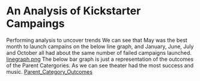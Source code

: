 # An Analysis of Kickstarter Campaings
Performing analysis to uncover trends
We can see that May was the best month to launch campains on the below line graph, and January, June, July and October all had about the same number of failed campaigns launched.
[linegraph.png](path/to/linegraph.png)
The below bar graph is just a representation of the outcomes of the Parent Catergories. As we can see theater had the most success and music.
[Parent_Category_Outcomes](path/to/Parent_Catergory_Outcomes.png)
